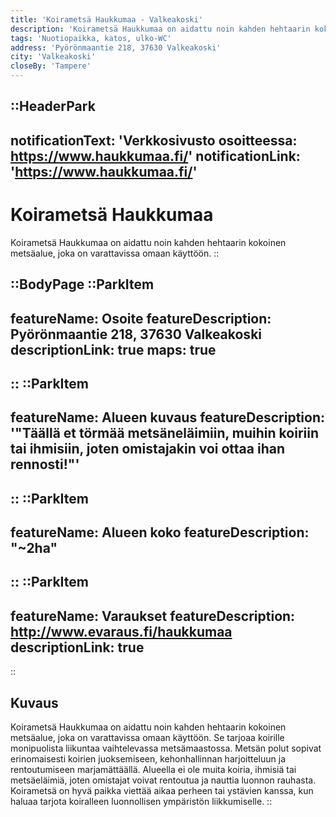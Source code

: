 ```yaml
---
title: 'Koirametsä Haukkumaa - Valkeakoski'
description: 'Koirametsä Haukkumaa on aidattu noin kahden hehtaarin kokoinen metsäalue, joka on varattavissa omaan käyttöön.'
tags: 'Nuotiopaikka, katos, ulko-WC'
address: 'Pyörönmaantie 218, 37630 Valkeakoski'
city: 'Valkeakoski'
closeBy: 'Tampere'
---
```


::HeaderPark
---
notificationText: 'Verkkosivusto osoitteessa: https://www.haukkumaa.fi/'
notificationLink: 'https://www.haukkumaa.fi/'
---
# Koirametsä Haukkumaa
Koirametsä Haukkumaa on aidattu noin kahden hehtaarin kokoinen metsäalue, joka on varattavissa omaan käyttöön.
::

::BodyPage
::ParkItem
---
featureName: Osoite
featureDescription: Pyörönmaantie 218, 37630 Valkeakoski
descriptionLink: true
maps: true
---
::
::ParkItem
---
featureName: Alueen kuvaus
featureDescription: '"Täällä et törmää metsäneläimiin, muihin koiriin tai ihmisiin, joten omistajakin voi ottaa ihan rennosti!"'
---
::
::ParkItem
---
featureName: Alueen koko
featureDescription: "~2ha"
---
::
::ParkItem
---
featureName: Varaukset
featureDescription: http://www.evaraus.fi/haukkumaa
descriptionLink: true
---
::
## Kuvaus
Koirametsä Haukkumaa on aidattu noin kahden hehtaarin kokoinen metsäalue, joka on varattavissa omaan käyttöön. Se tarjoaa koirille monipuolista liikuntaa vaihtelevassa metsämaastossa. Metsän polut sopivat erinomaisesti koirien juoksemiseen, kehonhallinnan harjoitteluun ja rentoutumiseen marjamättäällä. Alueella ei ole muita koiria, ihmisiä tai metsäeläimiä, joten omistajat voivat rentoutua ja nauttia luonnon rauhasta. Koirametsä on hyvä paikka viettää aikaa perheen tai ystävien kanssa, kun haluaa tarjota koiralleen luonnollisen ympäristön liikkumiselle.
::